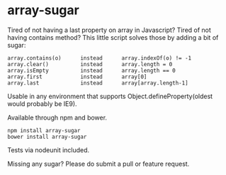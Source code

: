 array-sugar
============

Tired of not having a last property on array in Javascript? Tired of not having contains method?
This little script solves those by adding a bit of sugar:

    array.contains(o)      instead      array.indexOf(o) != -1
    array.clear()          instead      array.length = 0
    array.isEmpty          instead      array.length == 0
    array.first            instead      array[0]
    array.last             instead      array[array.length-1]

Usable in any environment that supports Object.defineProperty(oldest would probably be IE9).

Available through npm and bower.

    npm install array-sugar
    bower install array-sugar

Tests via nodeunit included.

Missing any sugar? Please do submit a pull or feature request.
